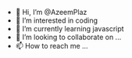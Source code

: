 - 👋 Hi, I’m @AzeemPlaz
- 👀 I’m interested in coding
- 🌱 I’m currently learning javascript
- 💞️ I’m looking to collaborate on ...
- 📫 How to reach me ...

<!---
AzeemPlaz/AzeemPlaz is a ✨ special ✨ repository because its `README.md` (this file) appears on your GitHub profile.
You can click the Preview link to take a look at your changes.
--->
